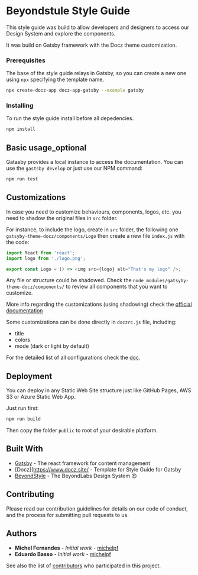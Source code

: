 # Beyondstule Style Guide

This style guide was build to allow developers and designers to access our Design System and explore the components.

It was build on Gatsby framework with the Docz theme customization.

### Prerequisites

The base of the style guide relays in Gatsby, so you can create a new one using ```npx``` specifying the template name.

```sh
npx create-docz-app docz-app-gatsby --example gatsby
```

### Installing

To run the style guide install before all depedencies.

```sh
npm install
```

## Basic usage_optional

Gatasby provides a local instance to access the documentation. You can use the ```gastsby develop``` or just use our NPM command:

```sh
npm run test
```

## Customizations

In case you need to customize behaviours, components, logos, etc. you need to shadow the original files in ```src``` folder.

For instance, to include the logo, create in ```src``` folder, the following one ```gatsyby-theme-docz/components/Logo``` then create a new file ```index.js``` with the code:

```js
import React from 'react';
import logo from './logo.png';

export const Logo = () => <img src={logo} alt="That's my logo" />;
```

Any file or structure could be shadowed. Check the ```node_modules/gatsyby-theme-docz/components/``` to review all components that you want to customize.

More info regarding the customizations (using shadowing) check the [official documentation](
https://github.com/doczjs/docz/tree/master/core/gatsby-theme-docz)

Some customizations can be done directly in ```doczrc.js``` file, including:

* title
* colors
* mode (dark or light by default)

For the detailed list of all configurations check the [doc](https://www.docz.site/docs/project-configuration).



## Deployment

You can deploy in any Static Web Site structure just like GitHub Pages, AWS S3 or Azure Static Web App.

Just run first:

```sh
npm run build
```

Then copy the folder ```public``` to root of your desirable platform.

## Built With

* [Gatsby](https://www.gatsbyjs.com/) - The react framework for content management
* [Docz](https://www.docz.site/ - Template for Style Guide for Gatsby
* [BeyondStyle](https://www.npmjs.com/package/beyondstyle) - The BeyondLabs Design System 😍

## Contributing

Please read our contribution guidelines for details on our code of conduct, and the process for submitting pull requests to us.


## Authors

* **Michel Fernandes** - *Initial work* - [michelpf](https://github.com/michelpf)
* **Eduardo Basso** - *Initial work* - [michelpf](https://github.com/eduardobasso)
  
See also the list of [contributors](https://github.com/EYLatamSouth/beyondstylecontributors) who participated in this project.


